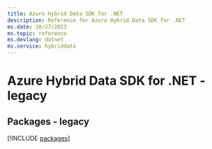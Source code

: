 ```yaml
---
title: Azure Hybrid Data SDK for .NET
description: Reference for Azure Hybrid Data SDK for .NET
ms.date: 10/27/2023
ms.topic: reference
ms.devlang: dotnet
ms.service: hybriddata
---
```

# Azure Hybrid Data SDK for .NET - legacy
## Packages - legacy
[!INCLUDE [packages](hybrid-data-index.md)]
